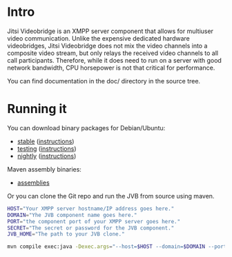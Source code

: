 # Intro

Jitsi Videobridge is an XMPP server component that allows for multiuser video
communication. Unlike the expensive dedicated hardware videobridges, Jitsi
Videobridge does not mix the video channels into a composite video stream, but
only relays the received video channels to all call participants. Therefore,
while it does need to run on a server with good network bandwidth, CPU
horsepower is not that critical for performance.

You can find documentation in the doc/ directory in the source tree.

# Running it

You can download binary packages for Debian/Ubuntu:
* [stable](https://download.jitsi.org/stable/) ([instructions](https://jitsi.org/Main/InstallJitsiVideobridgeDebianStableRepository))
* [testing](https://download.jitsi.org/testing/) ([instructions](https://jitsi.org/Main/InstallJitsiVideobridgeDebianTestingRepository))
* [nightly](https://download.jitsi.org/unstable/) ([instructions](https://jitsi.org/Main/InstallJitsiVideobridgeDebianNightlyRepository))

Maven assembly binaries:
* [assemblies](https://download.jitsi.org/jitsi-videobridge/)

Or you can clone the Git repo and run the JVB from source using maven.

```sh
HOST="Your XMPP server hostname/IP address goes here."
DOMAIN="Yhe JVB component name goes here."
PORT="the component port of your XMPP server goes here."
SECRET="The secret or password for the JVB component."
JVB_HOME="The path to your JVB clone."

mvn compile exec:java -Dexec.args="--host=$HOST --domain=$DOMAIN --port=$PORT --secret=$SECRET" -Djava.library.path=$JVB_HOME/lib/native/linux-64 -Djava.util.logging.config.file=$JVB_HOME/lib/logging.properties -Dnet.java.sip.communicator.SC_HOME_DIR_NAME=.jitsi-videobridge
```
